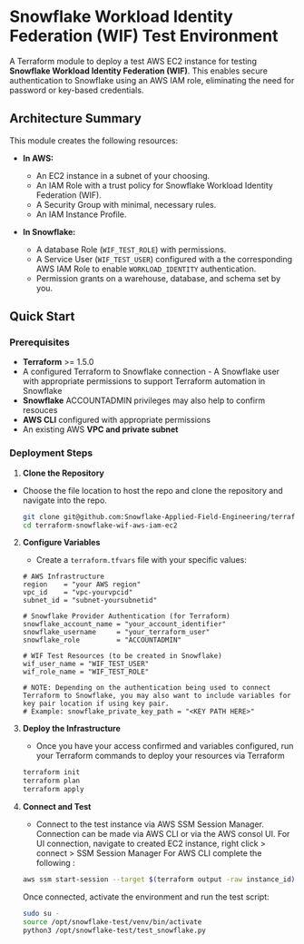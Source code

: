 # Snowflake Workload Identity Federation (WIF) Test Environment

A Terraform module to deploy a test AWS EC2 instance for testing **Snowflake Workload Identity Federation (WIF)**. This enables secure authentication to Snowflake using an AWS IAM role, eliminating the need for password or key-based credentials.

## Architecture Summary

This module creates the following resources:

-   **In AWS:**
    -   An EC2 instance in a subnet of your choosing.
    -   An IAM Role with a trust policy for Snowflake Workload Identity Federation (WIF).
    -   A Security Group with minimal, necessary rules.
    -   An IAM Instance Profile.

-   **In Snowflake:**
    -   A database Role (`WIF_TEST_ROLE`) with permissions.
    -   A Service User (`WIF_TEST_USER`) configured with a the corresponding AWS IAM Role to enable `WORKLOAD_IDENTITY` authentication.
    -   Permission grants on a warehouse, database, and schema set by you.

##  Quick Start

### Prerequisites
- **Terraform** >= 1.5.0
- A configured Terraform to Snowflake connection - A Snowflake user with appropriate permissions to support Terraform automation in Snowflake 
- **Snowflake** ACCOUNTADMIN privileges may also help to confirm resouces
- **AWS CLI** configured with appropriate permissions
- An existing AWS **VPC and private subnet**

### Deployment Steps

1.  **Clone the Repository**
- Choose the file location to host the repo and clone the repository and navigate into the repo.
    ```bash
    git clone git@github.com:Snowflake-Applied-Field-Engineering/terraform-snowflake-wif-aws-iam-ec2.git
    cd terraform-snowflake-wif-aws-iam-ec2
    ```

2.  **Configure Variables**
    - Create a `terraform.tfvars` file with your specific values:
    ```hcl
    # AWS Infrastructure
    region    = "your AWS region"
    vpc_id    = "vpc-yourvpcid"
    subnet_id = "subnet-yoursubnetid"

    # Snowflake Provider Authentication (for Terraform)
    snowflake_account_name = "your_account_identifier"
    snowflake_username     = "your_terraform_user"
    snowflake_role         = "ACCOUNTADMIN"

    # WIF Test Resources (to be created in Snowflake)
    wif_user_name = "WIF_TEST_USER"
    wif_role_name = "WIF_TEST_ROLE"

    # NOTE: Depending on the authentication being used to connect Terraform to Snowflake, you may also want to include variables for key pair location if using key pair.
    # Example: snowflake_private_key_path = "<KEY PATH HERE>"

    ```

3.  **Deploy the Infrastructure**
    - Once you have your access confirmed and variables configured, run your Terraform commands to deploy your resources via Terraform
    
    ```bash
    terraform init
    terraform plan
    terraform apply
    ```

4.  **Connect and Test**
    - Connect to the test instance via AWS SSM Session Manager. Connection can be made via AWS CLI or via the AWS consol UI. For UI connection, navigate to created EC2 instance, right click > connect > SSM Session Manager
    For AWS CLI complete the following :
    ```bash
    aws ssm start-session --target $(terraform output -raw instance_id)
    ```
    
    Once connected, activate the environment and run the test script:
    ```bash
    sudo su -
    source /opt/snowflake-test/venv/bin/activate
    python3 /opt/snowflake-test/test_snowflake.py
    ```
